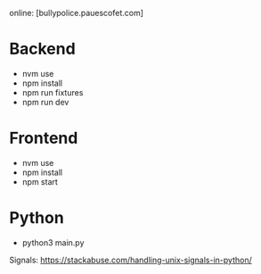 online: [bullypolice.pauescofet.com]

# Backend
- nvm use
- npm install
- npm run fixtures
- npm run dev

# Frontend
- nvm use
- npm install
- npm start

# Python
- python3 main.py

Signals:
https://stackabuse.com/handling-unix-signals-in-python/
